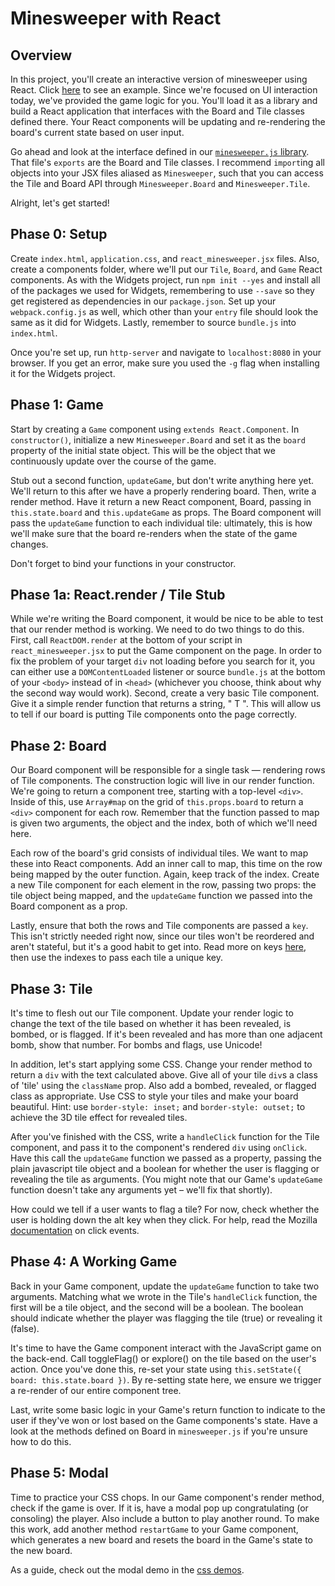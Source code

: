 # Minesweeper with React

## Overview

In this project, you'll create an interactive version of minesweeper
using React. Click [here][live-solution] to see an example. Since
we're focused on UI interaction today, we've provided the game logic
for you. You'll load it as a library and build a React application
that interfaces with the Board and Tile classes defined there. Your
React components will be updating and re-rendering the board's current
state based on user input.

Go ahead and look at the interface defined in our [`minesweeper.js`
library][minesweeper-js]. That file's `exports` are the Board and Tile
classes. I recommend `import`ing all objects into your JSX files aliased as
`Minesweeper`, such that you can access the Tile and Board API through
`Minesweeper.Board` and `Minesweeper.Tile`.

Alright, let's get started!

[live-solution]: http://appacademy.github.io/curriculum/minesweeper/index.html
[minesweeper-js]: https://github.com/appacademy/curriculum/blob/master/react/projects/react_minesweeper/solution/minesweeper.js

## Phase 0: Setup

Create `index.html`, `application.css`, and `react_minesweeper.jsx`
files. Also, create a components folder, where we'll put our `Tile`,
`Board`, and `Game` React components. As with the Widgets project, run
`npm init --yes` and install all of the packages we used for Widgets,
remembering to use `--save` so they get registered as dependencies in
our `package.json`. Set up your `webpack.config.js` as well, which
other than your `entry` file should look the same as it did for
Widgets. Lastly, remember to source `bundle.js` into `index.html`.

Once you're set up, run `http-server` and navigate to `localhost:8080`
in your browser. If you get an error, make sure you used the `-g` flag
when installing it for the Widgets project.

## Phase 1: Game

Start by creating a `Game` component using `extends React.Component`. In
`constructor()`, initialize a new `Minesweeper.Board` and set it as
the `board` property of the initial state object. This will be the
object that we continuously update over the course of the game.

Stub out a second function, `updateGame`, but don't write anything
here yet. We'll return to this after we have a properly rendering
board. Then, write a render method. Have it return a new React
component, Board, passing in `this.state.board` and `this.updateGame`
as props. The Board component will pass the `updateGame` function to
each individual tile: ultimately, this is how we'll make sure that the
board re-renders when the state of the game changes.

Don't forget to bind your functions in your constructor.

## Phase 1a: React.render / Tile Stub

While we're writing the Board component, it would be nice to be able
to test that our render method is working. We need to do two things to
do this. First, call `ReactDOM.render` at the bottom of your script in
`react_minesweeper.jsx` to put the Game component on the page. In
order to fix the problem of your target `div` not loading before you
search for it, you can either use a `DOMContentLoaded` listener or
source `bundle.js` at the bottom of your `<body>` instead of in
`<head>` (whichever you choose, think about why the second way would
work). Second, create a very basic Tile component. Give it a simple
render function that returns a string, " T ". This will allow us to
tell if our board is putting Tile components onto the page correctly.

## Phase 2: Board

Our Board component will be responsible for a single task — rendering
rows of Tile components. The construction logic will live in our
render function. We're going to return a component tree, starting with
a top-level `<div>`. Inside of this, use `Array#map` on the grid of
`this.props.board` to return a `<div>` component for each row.
Remember that the function passed to map is given two arguments, the
object and the index, both of which we'll need here.

Each row of the board's grid consists of individual tiles. We want to
map these into React components. Add an inner call to map, this time
on the row being mapped by the outer function. Again, keep track of
the index. Create a new Tile component for each element in the row,
passing two props: the tile object being mapped, and the `updateGame`
function we passed into the Board component as a prop.

Lastly, ensure that both the rows and Tile components are passed a
`key`. This isn't strictly needed right now, since our tiles won't be
reordered and aren't stateful, but it's a good habit to get into. Read
more on keys [here][react-keys], then use the indexes to pass each
tile a unique key.

[react-keys]: https://facebook.github.io/react/docs/reconciliation.html#list-wise-diff

## Phase 3: Tile

It's time to flesh out our Tile component. Update your render logic to
change the text of the tile based on whether it has been revealed, is
bombed, or is flagged. If it's been revealed and has more than one
adjacent bomb, show that number. For bombs and flags, use Unicode!

In addition, let's start applying some CSS. Change your render method
to return a `div` with the text calculated above. Give all of your
tile `div`s a class of 'tile' using the `className` prop. Also add a
bombed, revealed, or flagged class as appropriate. Use CSS to style
your tiles and make your board beautiful. Hint: use `border-style:
inset;` and `border-style: outset;` to achieve the 3D tile effect for
revealed tiles.

After you've finished with the CSS, write a `handleClick` function for
the Tile component, and pass it to the component's rendered `div`
using `onClick`. Have this call the `updateGame` function we passed as
a property, passing the plain javascript tile object and a boolean for
whether the user is flagging or revealing the tile as arguments. (You
might note that our Game's `updateGame` function doesn't take any
arguments yet – we'll fix that shortly).

How could we tell if a user wants to flag a tile? For now, check
whether the user is holding down the alt key when they click. For
help, read the Mozilla [documentation][click-docs] on click events.

[click-docs]: https://developer.mozilla.org/en-US/docs/Web/Events/click

## Phase 4: A Working Game

Back in your Game component, update the `updateGame` function to take
two arguments. Matching what we wrote in the Tile's `handleClick`
function, the first will be a tile object, and the second will be a
boolean. The boolean should indicate whether the player was flagging
the tile (true) or revealing it (false).

It's time to have the Game component interact with the JavaScript game
on the back-end. Call toggleFlag() or explore() on the tile based on
the user's action. Once you've done this, re-set your state using
`this.setState({ board: this.state.board })`. By re-setting state
here, we ensure we trigger a re-render of our entire component tree.

Last, write some basic logic in your Game's return function to
indicate to the user if they've won or lost based on the Game
components's state. Have a look at the methods defined on Board in
`minesweeper.js` if you're unsure how to do this.

## Phase 5: Modal

Time to practice your CSS chops. In our Game component's render
method, check if the game is over. If it is, have a modal pop up
congratulating (or consoling) the player. Also include a button to
play another round. To make this work, add another method
`restartGame` to your Game component, which generates a new board and
resets the board in the Game's state to the new board.

As a guide, check out the modal demo in the [css demos][css-demos].

[css-demos]: ../../../html-css/demos/css_demos
